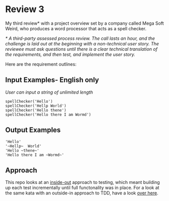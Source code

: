 # Review 3

My third review* with a project overview set by a company called Mega Soft Weird, who produces a word processor that acts as a spell checker.


<i>* A third-party assessed process review. The call lasts an hour, and the challenge is laid out at the beginning with a non-technical user story. The reviewee must ask questions until there is a clear technical translation of the requirements, and then test, and implement the user story.
</i>

Here are the requirement outlines:

## Input Examples- English only
<i>User can input a string of unlimited length</i>
```
spellChecker('Hello')
spellChecker('Hellp World')
spellChecker('Hello thene')
spellChecker('Hello there I am Wormd')
```

## Output Examples
```
'Hello'
'~Hellp~  World'
'Hello ~thene~'
'Hello there I am ~Wormd~'
```

## Approach
This repo looks at an [inside-out](https://8thlight.com/blog/georgina-mcfadyen/2016/06/27/inside-out-tdd-vs-outside-in.html) approach to testing, which meant building up each test incrementally until full functonality was in place.
For a look at the same kata with an outside-in approach to TDD, have a look [over here](https://github.com/sofyloafy/outside-in-paperScanner).
